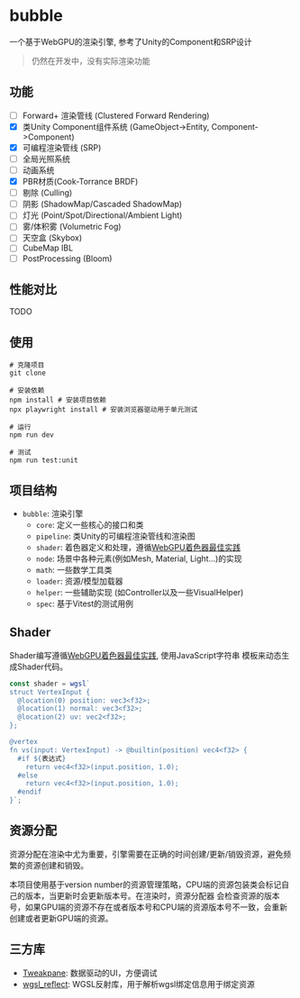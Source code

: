# bubble

一个基于WebGPU的渲染引擎, 参考了Unity的Component和SRP设计

> 仍然在开发中，没有实际渲染功能

## 功能

- [ ] Forward+ 渲染管线 (Clustered Forward Rendering)
- [x] 类Unity Component组件系统 (GameObject->Entity, Component->Component)
- [x] 可编程渲染管线 (SRP)
- [ ] 全局光照系统
- [ ] 动画系统
- [x] PBR材质(Cook-Torrance BRDF)
- [ ] 剔除 (Culling)
- [ ] 阴影 (ShadowMap/Cascaded ShadowMap)
- [ ] 灯光 (Point/Spot/Directional/Ambient Light)
- [ ] 雾/体积雾 (Volumetric Fog)
- [ ] 天空盒 (Skybox)
- [ ] CubeMap IBL
- [ ] PostProcessing (Bloom)

## 性能对比
TODO

## 使用

```shell
# 克隆项目
git clone

# 安装依赖
npm install # 安装项目依赖
npx playwright install # 安装浏览器驱动用于单元测试

# 运行
npm run dev

# 测试
npm run test:unit
```

## 项目结构

- `bubble`: 渲染引擎
    - `core`: 定义一些核心的接口和类
    - `pipeline`: 类Unity的可编程渲染管线和渲染图
    - `shader`:
      着色器定义和处理，遵循[WebGPU着色器最佳实践](https://toji.dev/webgpu-best-practices/dynamic-shader-construction)
    - `node`: 场景中各种元素(例如Mesh, Material, Light...)的实现
    - `math`: 一些数学工具类
    - `loader`: 资源/模型加载器
    - `helper`: 一些辅助实现 (如Controller以及一些VisualHelper)
    - `spec`: 基于Vitest的测试用例

## Shader

Shader编写遵循[WebGPU着色器最佳实践](https://toji.dev/webgpu-best-practices/dynamic-shader-construction),
使用JavaScript字符串
模板来动态生成Shader代码。

```typescript
const shader = wgsl`
struct VertexInput {
  @location(0) position: vec3<f32>;
  @location(1) normal: vec3<f32>;
  @location(2) uv: vec2<f32>;
};

@vertex
fn vs(input: VertexInput) -> @builtin(position) vec4<f32> {
  #if ${表达式}
    return vec4<f32>(input.position, 1.0);
  #else
    return vec4<f32>(input.position, 1.0);
  #endif
}`;
```

## 资源分配
资源分配在渲染中尤为重要，引擎需要在正确的时间创建/更新/销毁资源，避免频繁的资源创建和销毁。

本项目使用基于version number的资源管理策略，CPU端的资源包装类会标记自己的版本，当更新时会更新版本号。在渲染时，资源分配器
会检查资源的版本号，如果GPU端的资源不存在或者版本号和CPU端的资源版本号不一致，会重新创建或者更新GPU端的资源。

## 三方库

- [Tweakpane](https://tweakpane.github.io/docs/getting-started/): 数据驱动的UI，方便调试
- [wgsl_reflect](https://github.com/brendan-duncan/wgsl_reflect): WGSL反射库，用于解析wgsl绑定信息用于绑定资源
